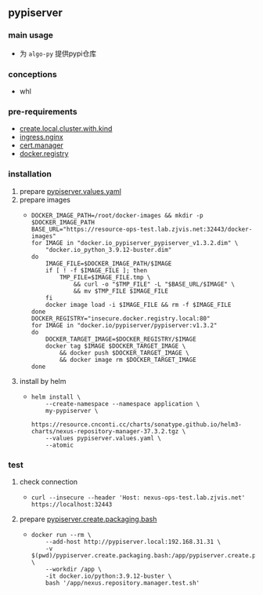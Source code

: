 ## pypiserver

### main usage
* 为 `algo-py` 提供pypi仓库

### conceptions
* whl

### pre-requirements
* [create.local.cluster.with.kind](../create.local.cluster.with.kind.md)
* [ingress.nginx](../basic%20components/ingress.nginx.md)
* [cert.manager](../basic%20components/cert.manager.md)
* [docker.registry](../basic%20components/docker.registry.md)

### installation
1. prepare [pypiserver.values.yaml](resources/pypiserver.values.yaml.md)
2. prepare images
    * ```shell
      DOCKER_IMAGE_PATH=/root/docker-images && mkdir -p $DOCKER_IMAGE_PATH
      BASE_URL="https://resource-ops-test.lab.zjvis.net:32443/docker-images"
      for IMAGE in "docker.io_pypiserver_pypiserver_v1.3.2.dim" \
          "docker.io_python_3.9.12-buster.dim"
      do
          IMAGE_FILE=$DOCKER_IMAGE_PATH/$IMAGE
          if [ ! -f $IMAGE_FILE ]; then
              TMP_FILE=$IMAGE_FILE.tmp \
                  && curl -o "$TMP_FILE" -L "$BASE_URL/$IMAGE" \
                  && mv $TMP_FILE $IMAGE_FILE
          fi
          docker image load -i $IMAGE_FILE && rm -f $IMAGE_FILE
      done
      DOCKER_REGISTRY="insecure.docker.registry.local:80"
      for IMAGE in "docker.io/pypiserver/pypiserver:v1.3.2"
      do
          DOCKER_TARGET_IMAGE=$DOCKER_REGISTRY/$IMAGE
          docker tag $IMAGE $DOCKER_TARGET_IMAGE \
              && docker push $DOCKER_TARGET_IMAGE \
              && docker image rm $DOCKER_TARGET_IMAGE
      done
      ```
3. install by helm
    * ```shell
      helm install \
          --create-namespace --namespace application \
          my-pypiserver \
          https://resource.cnconti.cc/charts/sonatype.github.io/helm3-charts/nexus-repository-manager-37.3.2.tgz \
          --values pypiserver.values.yaml \
          --atomic
      ```

### test
1. check connection
    * ```shell
      curl --insecure --header 'Host: nexus-ops-test.lab.zjvis.net' https://localhost:32443
      ```
2. prepare [pypiserver.create.packaging.bash](resources/pypiserver.create.packaging.bash)
    * ```shell
      docker run --rm \
          --add-host http://pypiserver.local:192.168.31.31 \
          -v $(pwd)/pypiserver.create.packaging.bash:/app/pypiserver.create.packaging.bash:ro \
          --workdir /app \
          -it docker.io/python:3.9.12-buster \
          bash '/app/nexus.repository.manager.test.sh'
      ```
   
